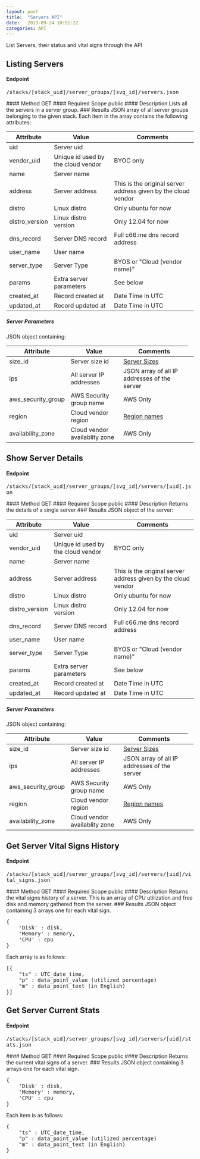 ```yaml
---
layout: post
title:  "Servers API"
date:   2013-09-24 10:51:22
categories: API
---
```


<p class="lead">List Servers, their status and vital signs through the API</p>

## Listing Servers
#### Endpoint
<p><kbd>/stacks/[stack&#95;uid]/server&#95;groups/[svg&#95;id]/servers.json</kbd></p>
#### Method
GET
#### Required Scope
public
#### Description
Lists all the servers in a server group.
### Results
JSON array of all server groups belonging to the given stack.
Each item in the array contains the following attributes:
<table class="table table-bordered table-striped">
	<thead>
		<tr>
			<th>Attribute</th>
			<th>Value</th>
			<th>Comments</th>
		</tr>
  </thead>
	<tbody>
		<tr><td>uid</td><td>Server uid</td><td></td></tr>
		<tr><td>vendor&#95;uid</td><td>Unique id used by the cloud vendor</td><td>BYOC only</td></tr>
		<tr><td>name</td><td>Server name</td><td></td></tr>
		<tr><td>address</td><td>Server address</td><td>This is the original server address given by the cloud vendor</td></tr>
		<tr><td>distro</td><td>Linux distro</td><td>Only ubuntu for now</td></tr>
		<tr><td>distro&#95;version</td><td>Linux distro version</td><td>Only 12.04 for now</td></tr>
		<tr><td>dns&#95;record</td><td>Server DNS record</td><td>Full c66.me dns record address</td></tr>
		<tr><td>user&#95;name</td><td>User name</td><td></td></tr>
		<tr><td>server&#95;type</td><td>Server Type</td><td>BYOS or "Cloud (vendor name)"</td></tr>
		<tr><td>params</td><td>Extra server parameters</td><td>See below</td></tr>
		<tr><td>created&#95;at</td><td>Record created at</td><td>Date Time in UTC</td></tr>
		<tr><td>updated&#95;at</td><td>Record updated at</td><td>Date Time in UTC</td></tr>
	</tbody>
</table>

##### Server Parameters

JSON object containing:
<table class="table table-bordered table-striped">
	<thead>
		<tr>
			<th>Attribute</th>
			<th>Value</th>
			<th>Comments</th>
		</tr>
  </thead>
	<tbody>
		<tr><td>size&#95;id</td><td>Server size id</td><td><a href="/help/instance_names">Server Sizes</a></td></tr>
		<tr><td>ips</td><td>All server IP addresses</td><td>JSON array of all IP addresses of the server</td></tr>
		<tr><td>aws&#95;security&#95;group</td><td>AWS Security group name</td><td>AWS Only</td></tr>
		<tr><td>region</td><td>Cloud vendor region</td><td><a href="/help/instance_regions">Region names</a></td></tr>
		<tr><td>availability&#95;zone</td><td>Cloud vendor availablity zone</td><td>AWS Only</td><td></td></tr>
	</tbody>
</table>

## Show Server Details
#### Endpoint
<p><kbd>/stacks/[stack&#95;uid]/server&#95;groups/[svg&#95;id]/servers/[uid].json</kbd></p>
#### Method
GET
#### Required Scope
public
#### Description
Returns the details of a single server
### Results
JSON object of the server:
<table class="table table-bordered table-striped">
	<thead>
		<tr>
			<th>Attribute</th>
			<th>Value</th>
			<th>Comments</th>
		</tr>
  </thead>
	<tbody>
		<tr><td>uid</td><td>Server uid</td><td></td></tr>
		<tr><td>vendor&#95;uid</td><td>Unique id used by the cloud vendor</td><td>BYOC only</td></tr>
		<tr><td>name</td><td>Server name</td><td></td></tr>
		<tr><td>address</td><td>Server address</td><td>This is the original server address given by the cloud vendor</td></tr>
		<tr><td>distro</td><td>Linux distro</td><td>Only ubuntu for now</td></tr>
		<tr><td>distro&#95;version</td><td>Linux distro version</td><td>Only 12.04 for now</td></tr>
		<tr><td>dns&#95;record</td><td>Server DNS record</td><td>Full c66.me dns record address</td></tr>
		<tr><td>user&#95;name</td><td>User name</td><td></td></tr>
		<tr><td>server&#95;type</td><td>Server Type</td><td>BYOS or "Cloud (vendor name)"</td></tr>
		<tr><td>params</td><td>Extra server parameters</td><td>See below</td></tr>
		<tr><td>created&#95;at</td><td>Record created at</td><td>Date Time in UTC</td></tr>
		<tr><td>updated&#95;at</td><td>Record updated at</td><td>Date Time in UTC</td></tr>
	</tbody>
</table>

##### Server Parameters

JSON object containing:
<table class="table table-bordered table-striped">
	<thead>
		<tr>
			<th>Attribute</th>
			<th>Value</th>
			<th>Comments</th>
		</tr>
  </thead>
	<tbody>
		<tr><td>size&#95;id</td><td>Server size id</td><td><a href="/help/instance_names">Server Sizes</a></td></tr>
		<tr><td>ips</td><td>All server IP addresses</td><td>JSON array of all IP addresses of the server</td></tr>
		<tr><td>aws&#95;security&#95;group</td><td>AWS Security group name</td><td>AWS Only</td></tr>
		<tr><td>region</td><td>Cloud vendor region</td><td><a href="/help/instance_regions">Region names</a></td></tr>
		<tr><td>availability&#95;zone</td><td>Cloud vendor availablity zone</td><td>AWS Only</td><td></td></tr>
	</tbody>
</table>

## Get Server Vital Signs History
#### Endpoint
<p><kbd>/stacks/[stack&#95;uid]/server&#95;groups/[svg&#95;id]/servers/[uid]/vital&#95;signs.json</kbd></p>
#### Method
GET
#### Required Scope
public
#### Description
Returns the vital signs history of a server. This is an array of CPU utilization and free disk and memory gathered from the server.
### Results
JSON object containing 3 arrays one for each vital sign.
<pre class="terminal">
{
	'Disk' : disk,
	'Memory' : memory,
	'CPU' : cpu
}
</pre>

Each array is as follows:

<pre class="terminal">
[{
	"ts" : UTC&#95;date&#95;time,
	"p" : data&#95;point&#95;value (utilized percentage)
	"m" : data&#95;point&#95;text (in English)
}]
</pre>

## Get Server Current Stats
#### Endpoint
<p><kbd>/stacks/[stack&#95;uid]/server&#95;groups/[svg&#95;id]/servers/[uid]/stats.json</kbd></p>
#### Method
GET
#### Required Scope
public
#### Description
Returns the current vital signs of a server.
### Results
JSON object containing 3 arrays one for each vital sign.
<pre class="terminal">
{
	'Disk' : disk,
	'Memory' : memory,
	'CPU' : cpu
}
</pre>

Each item is as follows:

<pre class="terminal">
{
	"ts" : UTC&#95;date&#95;time,
	"p" : data&#95;point&#95;value (utilized percentage)
	"m" : data&#95;point&#95;text (in English)
}
</pre>
